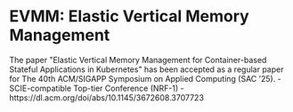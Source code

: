 <h1>EVMM: Elastic Vertical Memory Management</h1>
The paper "Elastic Vertical Memory Management for Container-based Stateful Applications in Kubernetes" has been accepted as a regular paper for The 40th ACM/SIGAPP Symposium on Applied Computing (SAC ’25).
- SCIE-compatible Top-tier Conference (NRF-1)
- https://dl.acm.org/doi/abs/10.1145/3672608.3707723
